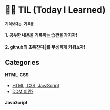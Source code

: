 # 🏃‍♀️ TIL (Today I Learned)


#### ` 기억보다는 기록을 ` 
#### 1. 공부한 내용을 기록하는 습관을 가지자!
#### 2. github의 초록잔디🌱를 무성하게 키워보자!

## Categories
#### HTML, CSS
- [HTML, CSS, JavaScript](https://github.com/eazisilver/TIL/blob/83e601355ea6cebbae9d6479a1b8096acd185911/HTML,%20CSS/HTML,%20CSS,%20JavaScript.md)
- [DOM 이란?](https://github.com/eazisilver/TIL/blob/233f77b6acea123457e006a39628db58d8df9f3f/HTML,%20CSS/DOM.md)

#### JavaScript
